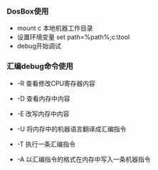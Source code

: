 ### DosBox使用
* mount c 本地机器工作目录
* 设置环境变量 set path=%path%;c:\tool
* debug开始调试

### 汇编debug命令使用
* -R 查看修改CPU寄存器内容

* -D 查看内存中内容

* -E 改写内存中内容

* -U 将内存中的机器语言翻译成汇编指令

* -T 执行一条汇编指令

* -A 以汇编指令的格式在内存中写入一条机器指令